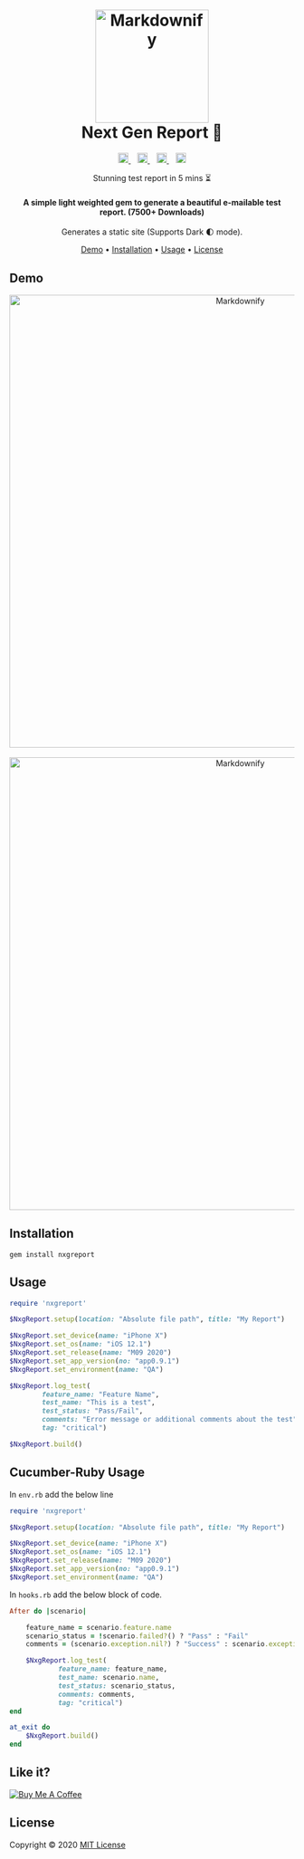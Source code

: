 <h1 align="center">
    <a href="https://github.com/balabharathijayaraman/nxgreport">
        <img src="./docs/Nxg.gif" alt="Markdownify" width="200">
    </a>
    <br> Next Gen Report 💎 <br>
</h1>

<p align="center">
    <a href="#">
        <img alt="GitHub" src="https://img.shields.io/github/license/balabharathijayaraman/nxgreport?color=blue" height="18">
    </a>
    &nbsp;&nbsp;
    <a href="https://github.com/iambalabharathi/nxgreport/actions/workflows/ci-build-test-publish.yml">
        <img src="https://github.com/iambalabharathi/nxgreport/actions/workflows/ci-build-test-publish.yml/badge.svg?branch=main" alt="Pipeline Status" height="18">
    </a>
    &nbsp;&nbsp;
    <a href="#">
        <img alt="Ruby Version" src="https://img.shields.io/badge/ruby version-2.3.0-red" height="18">
    </a>
    &nbsp;&nbsp;
    <a href="https://badge.fury.io/rb/nxgreport">
        <img src="https://badge.fury.io/rb/nxgreport.svg" alt="Gem Version" height="18">
    </a>
</p>
<p align="center">Stunning test report in 5 mins ⏳<p>
<h4 align="center">
    A simple light weighted gem to generate a beautiful e-mailable test report. (7500+ Downloads)</h4>
<p align="center">
    Generates a static site (Supports Dark 🌓 mode).
</p>

<p align="center">
  <a href="#demo">Demo</a> •
  <a href="#installation">Installation</a> •
  <a href="#usage">Usage</a> •
  <a href="#license">License</a>
</p>

## **Demo**

<div align="center">
    <img src="./docs/light-summary.png" alt="Markdownify" width="800">
    <br/>
    <br/>
    <img src="./docs/dark-summary.png" alt="Markdownify" width="800">
</div>

## **Installation**

    gem install nxgreport

## **Usage**

```ruby
require 'nxgreport'

$NxgReport.setup(location: "Absolute file path", title: "My Report")

$NxgReport.set_device(name: "iPhone X")
$NxgReport.set_os(name: "iOS 12.1")
$NxgReport.set_release(name: "M09 2020")
$NxgReport.set_app_version(no: "app0.9.1")
$NxgReport.set_environment(name: "QA")

$NxgReport.log_test(
        feature_name: "Feature Name",
        test_name: "This is a test",
        test_status: "Pass/Fail",
        comments: "Error message or additional comments about the test",
        tag: "critical")

$NxgReport.build()
```

## **Cucumber-Ruby Usage**

In `env.rb` add the below line

```ruby
require 'nxgreport'

$NxgReport.setup(location: "Absolute file path", title: "My Report")

$NxgReport.set_device(name: "iPhone X")
$NxgReport.set_os(name: "iOS 12.1")
$NxgReport.set_release(name: "M09 2020")
$NxgReport.set_app_version(no: "app0.9.1")
$NxgReport.set_environment(name: "QA")
```

In `hooks.rb` add the below block of code.

```ruby
After do |scenario|

    feature_name = scenario.feature.name
    scenario_status = !scenario.failed?() ? "Pass" : "Fail"
    comments = (scenario.exception.nil?) ? "Success" : scenario.exception.message

    $NxgReport.log_test(
            feature_name: feature_name,
            test_name: scenario.name,
            test_status: scenario_status,
            comments: comments,
            tag: "critical")
end

at_exit do
    $NxgReport.build()
end
```

## **Like it?**

<a href="https://www.buymeacoffee.com/iambalabharathi" target="_blank"><img src="https://bmc-cdn.nyc3.digitaloceanspaces.com/BMC-button-images/custom_images/orange_img.png" alt="Buy Me A Coffee" style="height: auto !important;width: auto !important;" ></a>

## **License**

Copyright © 2020 [MIT License](LICENSE)
